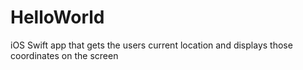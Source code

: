 # HelloWorld
iOS Swift app that gets the users current location and displays those coordinates on the screen
